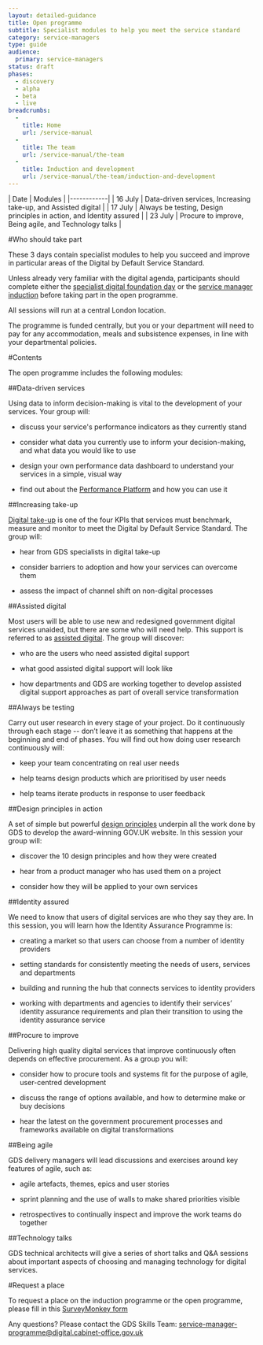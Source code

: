 ```yaml
---
layout: detailed-guidance
title: Open programme
subtitle: Specialist modules to help you meet the service standard
category: service-managers
type: guide
audience:
  primary: service-managers
status: draft
phases:
  - discovery
  - alpha
  - beta
  - live
breadcrumbs:
  -
    title: Home
    url: /service-manual
  -
    title: The team
    url: /service-manual/the-team
  -
    title: Induction and development
    url: /service-manual/the-team/induction-and-development
---
```


| Date | Modules |
|------------|
| 16 July | Data-driven services, Increasing take-up, and Assisted digital |
| 17 July | Always be testing, Design principles in action, and Identity assured |
| 23 July | Procure to improve, Being agile, and Technology talks |

#Who should take part

These 3 days contain specialist modules to help you succeed and improve in particular areas of the Digital by Default Service Standard.

Unless already very familiar with the digital agenda, participants should complete either the [specialist digital foundation day](foundation-day.html) or the [service manager induction](service-manager-induction.html) before taking part in the open programme.

All sessions will run at a central London location.

The programme is funded centrally, but you or your department will need to pay for any accommodation, meals and subsistence expenses, in line with your departmental policies.

#Contents

The open programme includes the following modules:


##Data-driven services

Using data to inform decision-making is vital to the development of your services. Your group will:

* discuss your service's performance indicators as they currently stand

* consider what data you currently use to inform your decision-making, and what data you would like to use

* design your own performance data dashboard to understand your services in a simple, visual way

* find out about the [Performance Platform](/service-manual/measurement/performance-platform.html) and how you can use it

##Increasing take-up

[Digital take-up](/service-manual/measurement/digital-takeup.html) is one of the four KPIs that services must benchmark, measure and monitor to meet the Digital by Default Service Standard. The group will:

* hear from GDS specialists in digital take-up

* consider barriers to adoption and how your services can overcome them

* assess the impact of channel shift on non-digital processes

##Assisted digital

Most users will be able to use new and redesigned government digital services unaided, but there are some who will need help. This support is referred to as [assisted digital](/service-manual/assisted-digital). The group will discover:

* who are the users who need assisted digital support

* what good assisted digital support will look like

* how departments and GDS are working together to develop assisted digital support approaches as part of overall service transformation

##Always be testing

Carry out user research in every stage of your project. Do it continuously through each stage -- don’t leave it as something that happens at the beginning and end of phases. You will find out how doing user research continuously will:

* keep your team concentrating on real user needs

* help teams design products which are prioritised by user needs 

* help teams iterate products in response to user feedback

##Design principles in action

A set of simple but powerful [design principles](/design-principles) underpin all the work done by GDS to develop the award-winning GOV.UK website. In this session your group will:

* discover the 10 design principles and how they were created

* hear from a product manager who has used them on a project

* consider how they will be applied to your own services

##Identity assured

We need to know that users of digital services are who they say they are. In this session, you will learn how the Identity Assurance Programme is:

* creating a market so that users can choose from a number of identity providers

* setting standards for consistently meeting the needs of users, services and departments

* building and running the hub that connects services to identity providers

* working with departments and agencies to identify their services’ identity assurance requirements and plan their transition to using the identity assurance service

##Procure to improve

Delivering high quality digital services that improve continuously often depends on effective procurement. As a group you will:

* consider how to procure tools and systems fit for the purpose of agile, user-centred development

* discuss the range of options available, and how to determine make or buy decisions

* hear the latest on the government procurement processes and frameworks available on digital transformations

##Being agile

GDS delivery managers will lead discussions and exercises around key features of agile, such as:

* agile artefacts, themes, epics and user stories

* sprint planning and the use of walls to make shared priorities visible

* retrospectives to continually inspect and improve the work teams do together

##Technology talks

GDS technical architects will give a series of short talks and Q&A sessions about important aspects of choosing and managing technology for digital services.


#Request a place

To request a place on the induction programme or the open programme, please fill in this [SurveyMonkey form](https://www.surveymonkey.com/s/3PWSZNX)

Any questions? Please contact the GDS Skills Team: [service-manager-programme@digital.cabinet-office.gov.uk](mailto:service-manager-programme@digital.cabinet-office.gov.uk)

